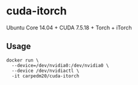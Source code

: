cuda-itorch
===========

Ubuntu Core 14.04 + CUDA 7.5.18 + Torch + iTorch

Usage
-----

    docker run \
      --device=/dev/nvidia0:/dev/nvidia0 \
      --device /dev/nvidiactl \
      -it carpedm20/cuda-itorch
